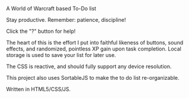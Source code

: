 A World of Warcraft based To-Do list

Stay productive. Remember: patience, discipline!

Click the "?" button for help!


The heart of this is the effort I put into faithful likeness of buttons, sound effects, and randomized, pointless XP gain upon task completion. Local storage is used to save your list for later use.

The CSS is reactive, and should fully support any device resolution.

This project also uses SortableJS to make the to do list re-organizable.

Written in HTML5/CSS/JS.
